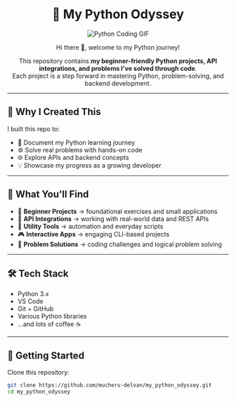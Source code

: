 <div align="center">

# 🐍 My Python Odyssey  

![Python Coding GIF](https://media.giphy.com/media/v1.Y2lkPTc5MGI3NjExNzh1M2Jwb3o5bnhubWFraHh6ZW1la3kwdW4yemY1Zm40cGtkNXBpciZlcD12MV9naWZzX3NlYXJjaCZjdD1n/UIN7Andwh7kDZGUvmt/giphy.gif)

Hi there 👋, welcome to my Python journey!  

This repository contains **my beginner-friendly Python projects, API integrations, and problems I've solved through code**.  
Each project is a step forward in mastering Python, problem-solving, and backend development.  

</div>

---

## 🌱 Why I Created This
I built this repo to:
- 🧩 Document my Python learning journey  
- ⚙️ Solve real problems with hands-on code  
- 🌐 Explore APIs and backend concepts  
- 💡 Showcase my progress as a growing developer  

---

## 📂 What You'll Find
- 🧠 **Beginner Projects** → foundational exercises and small applications  
- 🤖 **API Integrations** → working with real-world data and REST APIs  
- 🔧 **Utility Tools** → automation and everyday scripts  
- 🎮 **Interactive Apps** → engaging CLI-based projects  
- 🧮 **Problem Solutions** → coding challenges and logical problem solving  

---

## 🛠 Tech Stack
* Python 3.x  
* VS Code  
* Git + GitHub  
* Various Python libraries  
* …and lots of coffee ☕

---

## 🚀 Getting Started
Clone this repository:
```bash
git clone https://github.com/mucheru-delvan/my_python_odyssey.git
cd my_python_odyssey

